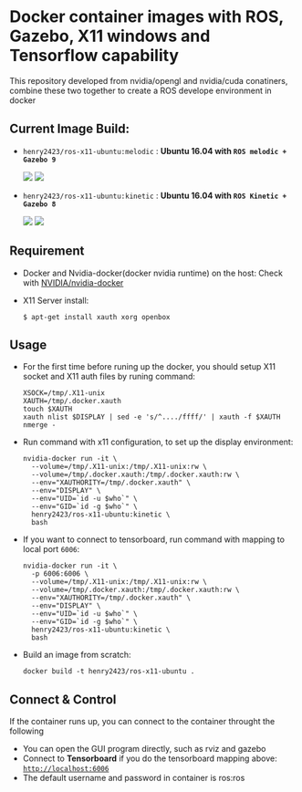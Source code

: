 # Docker container images with ROS, Gazebo, X11 windows and Tensorflow capability
This repository developed from nvidia/opengl and nvidia/cuda conatiners, combine these two together to create a ROS develope environment in docker

## Current Image Build:
* `henry2423/ros-x11-ubuntu:melodic` : __Ubuntu 16.04 with `ROS melodic + Gazebo 9`__

  [![](https://images.microbadger.com/badges/version/henry2423/ros-x11-ubuntu:melodic.svg)](https://hub.docker.com/r/henry2423/ros-x11-ubuntu/) [![](https://images.microbadger.com/badges/image/henry2423/ros-x11-ubuntu:melodic.svg)](https://microbadger.com/images/henry2423/ros-x11-ubuntu:melodic)

* `henry2423/ros-x11-ubuntu:kinetic` : __Ubuntu 16.04 with `ROS Kinetic + Gazebo 8`__

  [![](https://images.microbadger.com/badges/version/henry2423/ros-x11-ubuntu:kinetic.svg)](https://hub.docker.com/r/henry2423/ros-x11-ubuntu/) [![](https://images.microbadger.com/badges/image/henry2423/ros-x11-ubuntu:kinetic.svg)](https://microbadger.com/images/henry2423/ros-x11-ubuntu:kinetic)

## Requirement
* Docker and Nvidia-docker(docker nvidia runtime) on the host: Check with [NVIDIA/nvidia-docker](https://github.com/NVIDIA/nvidia-docker)
* X11 Server install:

      $ apt-get install xauth xorg openbox

## Usage
- For the first time before runing up the docker, you should setup X11 socket and X11 auth files by runing command:

      XSOCK=/tmp/.X11-unix
      XAUTH=/tmp/.docker.xauth
      touch $XAUTH
      xauth nlist $DISPLAY | sed -e 's/^..../ffff/' | xauth -f $XAUTH nmerge -

- Run command with x11 configuration, to set up the display environment:

      nvidia-docker run -it \
        --volume=/tmp/.X11-unix:/tmp/.X11-unix:rw \
        --volume=/tmp/.docker.xauth:/tmp/.docker.xauth:rw \
        --env="XAUTHORITY=/tmp/.docker.xauth" \
        --env="DISPLAY" \
        --env="UID=`id -u $who`" \
        --env="GID=`id -g $who`" \
        henry2423/ros-x11-ubuntu:kinetic \
        bash

- If you want to connect to tensorboard, run command with mapping to local port `6006`:
      
      nvidia-docker run -it \
        -p 6006:6006 \
        --volume=/tmp/.X11-unix:/tmp/.X11-unix:rw \
        --volume=/tmp/.docker.xauth:/tmp/.docker.xauth:rw \
        --env="XAUTHORITY=/tmp/.docker.xauth" \
        --env="DISPLAY" \
        --env="UID=`id -u $who`" \
        --env="GID=`id -g $who`" \
        henry2423/ros-x11-ubuntu:kinetic \
        bash

- Build an image from scratch:

      docker build -t henry2423/ros-x11-ubuntu .

## Connect & Control
If the container runs up, you can connect to the container throught the following
* You can open the GUI program directly, such as rviz and gazebo 
* Connect to __Tensorboard__ if you do the tensorboard mapping above: [`http://localhost:6006`](http://localhost:6006)
* The default username and password in container is ros:ros
